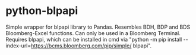 # python-blpapi

Simple wrapper for blpapi library to Pandas. Resembles BDH, BDP and BDS Bloomberg-Excel functions. Can only be used in a Bloomberg Terminal. Requires blpapi, which can be installed in cmd via "python -m pip install --index-url=https://bcms.bloomberg.com/pip/simple/ blpapi".
